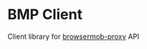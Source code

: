 # BMP Client
Client library  for [browsermob-proxy] API

[browsermob-proxy]: https://github.com/lightbody/browsermob-proxy
